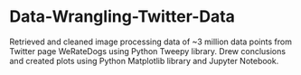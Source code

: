 # Data-Wrangling-Twitter-Data

Retrieved and cleaned image processing data of ~3 million data points from Twitter page WeRateDogs using Python Tweepy library. 
Drew conclusions and created plots using Python Matplotlib library and Jupyter Notebook. 
